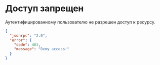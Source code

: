 # Доступ запрещен

Аутентифицированному пользователю не разрешен доступ к ресурсу.

```json
{
  "jsonrpc": "2.0",
  "error": {
    "code": 403,
    "message": "Deny access!"
  }
}
```